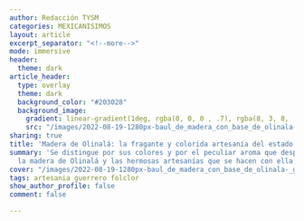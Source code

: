 ```yaml
---
author: Redacción TYSM
categories: MEXICANISIMOS
layout: article
excerpt_separator: "<!--more-->"
mode: immersive
header:
  theme: dark
article_header:
  type: overlay
  theme: dark
  background_color: "#203028"
  background_image:
    gradient: linear-gradient(1deg, rgba(0, 0, 0 , .7), rgba(8, 3, 8, .9))
    src: "/images/2022-08-19-1280px-baul_de_madera_con_base_de_olinala-_guerrero-_mexico.jpeg"
sharing: true
title: 'Madera de Olinalá: la fragante y colorida artesanía del estado de Guerrero'
summary: 'Se distingue por sus colores y por el peculiar aroma que despide: conoce
  la madera de Olinalá y las hermosas artesanías que se hacen con ella'
cover: "/images/2022-08-19-1280px-baul_de_madera_con_base_de_olinala-_guerrero-_mexico.jpeg"
tags: artesania guerrero folclor
show_author_profile: false
comment: false

---
```


